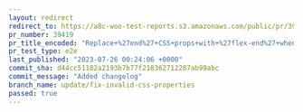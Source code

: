 ```yaml
---
layout: redirect
redirect_to: https://a8c-woo-test-reports.s3.amazonaws.com/public/pr/39419/e2e/index.html
pr_number: 39419
pr_title_encoded: "Replace+%27end%27+CSS+props+with+%27flex-end%27+when+using+%27display%3A+flex%27"
pr_test_type: e2e
last_published: "2023-07-26 00:24:06 +0000"
commit_sha: d44cc51182a2193b7b77f218362712287ab99abc
commit_message: "Added changelog"
branch_name: update/fix-invalid-css-properties
passed: true
---
```

